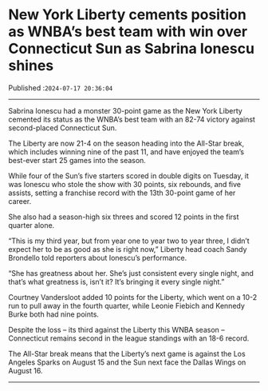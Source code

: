# New York Liberty cements position as WNBA’s best team with win over Connecticut Sun as Sabrina Ionescu shines

Published :`2024-07-17 20:36:04`

---

Sabrina Ionescu had a monster 30-point game as the New York Liberty cemented its status as the WNBA’s best team with an 82-74 victory against second-placed Connecticut Sun.

The Liberty are now 21-4 on the season heading into the All-Star break, which includes winning nine of the past 11, and have enjoyed the team’s best-ever start 25 games into the season.

While four of the Sun’s five starters scored in double digits on Tuesday, it was Ionescu who stole the show with 30 points, six rebounds, and five assists, setting a franchise record with the 13th 30-point game of her career.

She also had a season-high six threes and scored 12 points in the first quarter alone.

“This is my third year, but from year one to year two to year three, I didn’t expect her to be as good as she is right now,” Liberty head coach Sandy Brondello told reporters about Ionescu’s performance.

“She has greatness about her. She’s just consistent every single night, and that’s what greatness is, isn’t it? It’s bringing it every single night.”

Courtney Vandersloot added 10 points for the Liberty, which went on a 10-2 run to pull away in the fourth quarter, while Leonie Fiebich and Kennedy Burke both had nine points.

Despite the loss – its third against the Liberty this WNBA season – Connecticut remains second in the league standings with an 18-6 record.

The All-Star break means that the Liberty’s next game is against the Los Angeles Sparks on August 15 and the Sun next face the Dallas Wings on August 16.

---

